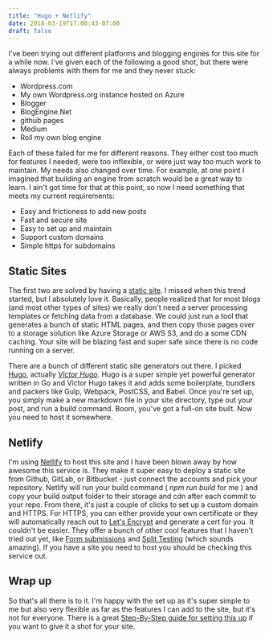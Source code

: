 ```yaml
---
title: "Hugo + Netlify"
date: 2018-03-19T17:00:43-07:00
draft: false
---
```

I've been trying out different platforms and blogging engines for this site for a while now.  I've given each of the following a good shot, but there were always problems with them for me and they never stuck:

* Wordpress.com
* My own Wordpress.org instance hosted on Azure
* Blogger
* BlogEngine.Net
* github pages
* Medium
* Roll my own blog engine

Each of these failed for me for different reasons.  They either cost too much for features I needed, were too inflexible, or were just way too much work to maintain.  My needs also changed over time.  For example, at one point I imagined that building an engine from scratch would be a great way to learn.  I ain't got time for that at this point, so now I need something that meets my current requirements:

* Easy and frictioness to add new posts
* Fast and secure site
* Easy to set up and maintain
* Support custom domains
* Simple https for subdomains

## Static Sites

The first two are solved by having a [static site](https://www.smashingmagazine.com/2015/11/modern-static-website-generators-next-big-thing/).  I missed when this trend started, but I absolutely love it.  Basically, people realized that for most blogs (and most other types of sites) we really don't need a server processing templates or fetching data from a database.  We could just run a tool that generates a bunch of static HTML pages, and then copy those pages over to a storage solution like Azure Storage or AWS S3, and do a some CDN caching.  Your site will be blazing fast and super safe since there is no code running on a server.

There are a bunch of different static site generators out there.  I picked [Hugo](https://gohugo.io/), actually [*Victor Hugo*](https://github.com/netlify/victor-hugo).  Hugo is a super simple yet powerful generator written in Go and Victor Hugo takes it and adds some boilerplate, bundlers and packers like Gulp, Webpack, PostCSS, and Babel. Once you're set up, you simply make a new markdown file in your site directory, type out your post, and run a build command.  Boom, you've got a full-on site built.  Now you need to host it somewhere.

## Netlify

I'm using [Netlify](https://www.netlify.com/) to host this site and I have been blown away by how awesome this service is.  They make it super easy to deploy a static site from Github, GitLab, or Bitbucket - just connect the accounts and pick your repository.  Netlify will run your build command ( *npm run build* for me ) and copy your build output folder to their storage and cdn after each commit to your repo.  From there, it's just a couple of clicks to set up a custom domain and HTTPS.  For HTTPS, you can either provide your own certificate or they will automatically reach out to [Let's Encrypt](https://letsencrypt.org/) and generate a cert for you.  It couldn't be easier.  They offer a bunch of other cool features that I haven't tried out yet, like [Form submissions](https://www.netlify.com/docs/form-handling/) and [Split Testing](https://www.netlify.com/docs/split-testing) (which sounds amazing).  If you have a site you need to host you should be checking this service out.

## Wrap up

So that's all there is to it.  I'm happy with the set up as it's super simple to me but also very flexible as far as the features I can add to the site, but it's not for everyone.  There is a great [Step-By-Step guide for setting this up](https://www.netlify.com/blog/2016/09/21/a-step-by-step-guide-victor-hugo-on-netlify/) if you want to give it a shot for your site.